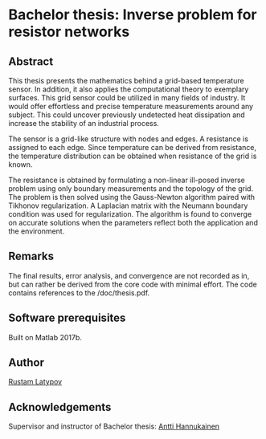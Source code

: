 # Bachelor thesis: Inverse problem for resistor networks

## Abstract
This thesis presents the mathematics behind a grid-based temperature sensor. In addition, it also applies the computational theory to exemplary surfaces. This grid sensor could be utilized in many fields of industry. It would offer effortless and precise temperature measurements around any subject. This could uncover previously undetected heat dissipation and increase the stability of an industrial process. 

The sensor is a grid-like structure with nodes and edges. A resistance is assigned to each edge. Since temperature can be derived from resistance, the temperature distribution can be obtained when resistance of the grid is known. 

The resistance is obtained by formulating a non-linear ill-posed inverse problem using only boundary measurements and the topology of the grid. The problem is then solved using the Gauss-Newton algorithm paired with Tikhonov regularization. A Laplacian matrix with the Neumann boundary condition was used for regularization. The algorithm is found to converge on accurate solutions when the parameters reflect both the application and the environment.


## Remarks
The final results, error analysis, and convergence are not recorded as in, but can rather be derived from the core code with minimal effort. The code contains references to the /doc/thesis.pdf.


## Software prerequisites
Built on Matlab 2017b.


## Author
[Rustam Latypov](mailto:rustam.latypov@aalto.fi)


## Acknowledgements
Supervisor and instructor of Bachelor thesis: [Antti Hannukainen](mailto:antti.hannukainen@aalto.fi)



